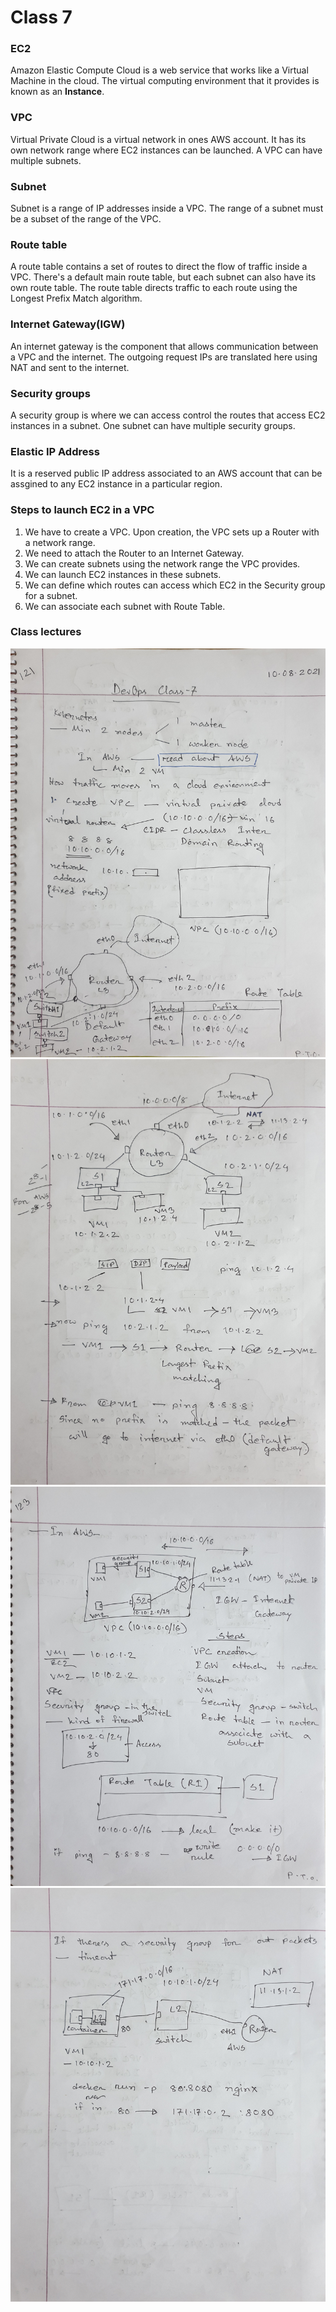 # Class 7

### EC2

Amazon Elastic Compute Cloud is a web service that works like a Virtual Machine in the cloud. The virtual computing environment that it provides is known as an **Instance**.

### VPC

Virtual Private Cloud is a virtual network in ones AWS account. It has its own network range where EC2 instances can be launched. A VPC can have multiple subnets.

### Subnet

Subnet is a range of IP addresses inside a VPC. The range of a subnet must be a subset of the range of the VPC.

### Route table

A route table contains a set of routes to direct the flow of traffic inside a VPC. There's a default main route table, but each subnet can also have its own route table. The route table directs traffic to each route using the Longest Prefix Match algorithm.

### Internet Gateway(IGW)

An internet gateway is the component that allows communication between a VPC and the internet. The outgoing request IPs are translated here using NAT and sent to the internet.

### Security groups

A security group is where we can access control the routes that access EC2 instances in a subnet. One subnet can have multiple security groups.

### Elastic IP Address

It is a reserved public IP address associated to an AWS account that can be assgined to any EC2 instance in a particular region.

### Steps to launch EC2 in a VPC

1. We have to create a VPC. Upon creation, the VPC sets up a Router with a network range.
2. We need to attach the Router to an Internet Gateway.
3. We can create subnets using the network range the VPC provides.
4. We can launch EC2 instances in these subnets.
5. We can define which routes can access which EC2 in the Security group for a subnet.
6. We can associate each subnet with Route Table.

### Class lectures

![Page 1](./assets/class_7_page_1.jpg "Page 1")
![Page 2](./assets/class_7_page_2.jpg "Page 2")
![Page 3](./assets/class_7_page_3.jpg "Page 3")
![Page 4](./assets/class_7_page_4.jpg "Page 4")
